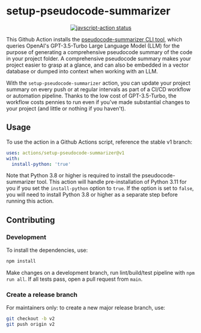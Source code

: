 # setup-pseudocode-summarizer

<p align="center">
  <a href="https://github.com/actions/javascript-action/actions"><img alt="javscript-action status" src="https://github.com/actions/javascript-action/workflows/units-test/badge.svg"></a>
</p>

This Github Action installs the [pseudocode-summarizer CLI tool](https://github.com/Promptly-Technologies-LLC/pseudocode-summarizer), which queries OpenAI's GPT-3.5-Turbo Large Language Model (LLM) for the purpose of generating a comprehensive pseudocode summary of the code in your project folder. A comprehensive pseudocode summary makes your project easier to grasp at a glance, and can also be embedded in a vector database or dumped into context when working with an LLM. 

With the `setup-pseudocode-summarizer` action, you can update your project summary on every push or at regular intervals as part of a CI/CD workflow or automation pipeline. Thanks to the low cost of GPT-3.5-Turbo, the workflow costs pennies to run even if you've made substantial changes to your project (and little or nothing if you haven't).

## Usage

To use the action in a Github Actions script, reference the stable v1 branch:

```yaml
uses: actions/setup-pseudocode-summarizer@v1
with:
  install-python: 'true'
```

Note that Python 3.8 or higher is required to install the pseudocode-summarizer tool. This action will handle pre-installation of Python 3.11 for you if you set the `install-python` option to `true`. If the option is set to `false`, you will need to install Python 3.8 or higher as a separate step before running this action.

## Contributing

### Development

To install the dependencies, use:

```bash
npm install
```

Make changes on a development branch, run lint/build/test pipeline with `npm run all`. If all tests pass, open a pull request from `main`.

### Create a release branch

For maintainers only: to create a new major release branch, use:

```bash
git checkout -b v2
git push origin v2
```
